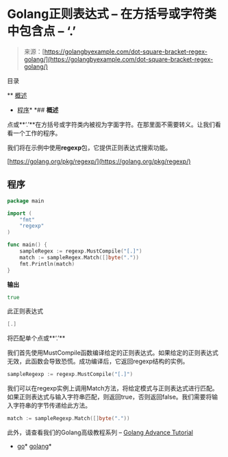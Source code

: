 <!--yml  

分类：未分类  

日期：2024-10-13 06:35:17  

-->  

# Golang正则表达式 – 在方括号或字符类中包含点 – ‘.’  

> 来源：[https://golangbyexample.com/dot-square-bracket-regex-golang/](https://golangbyexample.com/dot-square-bracket-regex-golang/)  

目录  

**   [概述](#Overview "Overview")  

+   [程序](#Program "Program")*  *## **概述**  

点或**‘.’**在方括号或字符类内被视为字面字符。在那里面不需要转义。让我们看看一个工作的程序。  

我们将在示例中使用**regexp**包，它提供正则表达式搜索功能。  

[https://golang.org/pkg/regexp/](https://golang.org/pkg/regexp/)  

## **程序**

```go
package main

import (
    "fmt"
    "regexp"
)

func main() {
    sampleRegex := regexp.MustCompile("[.]")
    match := sampleRegex.Match([]byte("."))
    fmt.Println(match)
}
```

**输出**  

```go
true
```

此正则表达式  

```go
[.]
```

将匹配单个点或**‘.’**  

我们首先使用MustCompile函数编译给定的正则表达式。如果给定的正则表达式无效，此函数会导致恐慌。成功编译后，它返回regexp结构的实例。  

```go
sampleRegexp := regexp.MustCompile("[.]")
```

我们可以在regexp实例上调用Match方法，将给定模式与正则表达式进行匹配。如果正则表达式与输入字符串匹配，则返回true，否则返回false。我们需要将输入字符串的字节传递给此方法。  

```go
match := sampleRegexp.Match([]byte("."))
```

此外，请查看我们的Golang高级教程系列 – [Golang Advance Tutorial](https://golangbyexample.com/golang-comprehensive-tutorial/)  

+   [go](https://golangbyexample.com/tag/go/)*   [golang](https://golangbyexample.com/tag/golang/)*  
